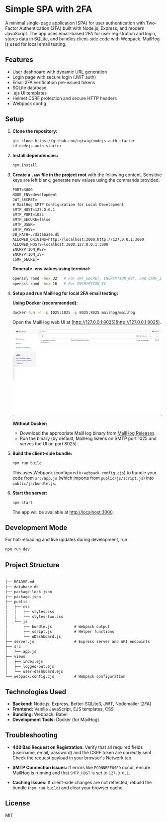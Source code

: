 # Simple SPA with 2FA

A minimal single-page application (SPA) for user authentication with Two-Factor Authentication (2FA) built with Node.js, Express, and modern JavaScript. The app uses email-based 2FA for user registration and login, stores data in SQLite, and bundles client-side code with Webpack. MailHog is used for local email testing.

## Features

- User dashboard with dynamic URL generation
- Login page with secure login (JWT auth)
- Email 2FA verification pre-issued tokens
- SQLite database
- .ejs UI templates
- Helmet CSRF protection and secure HTTP headers
- Webpack config

## Setup

1. **Clone the repository:**
   ```bash
   git clone https://github.com/cgtwig/nodejs-auth-starter
   cd nodejs-auth-starter
   ```

2. **Install dependencies:**
   ```bash
   npm install
   ```

3. **Create a `.env` file in the project root** with the following content. Sensitive keys are left blank; generate new values using the commands provided.
   ```env
   PORT=3000
   NODE_ENV=development
   JWT_SECRET=
   # MailHog SMTP Configuration for Local Development
   SMTP_HOST=127.0.0.1
   SMTP_PORT=1025
   SMTP_SECURE=false
   SMTP_USER=
   SMTP_PASS=
   DB_PATH=./database.db
   ALLOWED_ORIGINS=http://localhost:3000,http://127.0.0.1:3000
   ALLOWED_HOSTS=localhost:3000,127.0.0.1:3000
   ENCRYPTION_KEY=
   ENCRYPTION_IV=
   CSRF_SECRET=
   ```

   **Generate .env values using terminal:**
   ```bash
   openssl rand -hex 32   # For JWT_SECRET, ENCRYPTION_KEY, and CSRF_SECRET
   openssl rand -hex 16   # For ENCRYPTION_IV
   ```

4. **Setup and run MailHog for local 2FA email testing:**

   **Using Docker (recommended):**
   ```bash
   docker run -d -p 1025:1025 -p 8025:8025 mailhog/mailhog
   ```
   Open the MailHog web UI at [http://127.0.0.1:8025](http://127.0.0.1:8025).

   ![mailhog-screenshot](images/mailhog-test-ss.png)

   **Without Docker:**
   - Download the appropriate MailHog binary from [MailHog Releases](https://github.com/mailhog/MailHog/releases).
   - Run the binary (by default, MailHog listens on SMTP port 1025 and serves the UI on port 8025).

6. **Build the client-side bundle:**
   ```bash
   npm run build
   ```
   This uses Webpack (configured in `webpack.config.cjs`) to bundle your code from `src/app.js` (which imports from `public/js/script.js`) into `public/js/bundle.js`.

7. **Start the server:**
   ```bash
   npm start
   ```
   The app will be available at [http://localhost:3000](http://localhost:3000).

## Development Mode

For hot-reloading and live updates during development, run:
```bash
npm run dev
```

## Project Structure

```
.
├── README.md
├── database.db
├── package-lock.json
├── package.json
├── public
│   ├── css
│   │   ├── styles.css
│   │   └── styles-two.css
│   └── js
│       ├── bundle.js          # Webpack output
│       ├── script.js          # Helper functions
│       └── uDashboard.js
├── server.js                  # Express server and API endpoints
├── src
│   └── app.js
├── views
│   ├── index.ejs
│   ├── logged-out.ejs
│   └── user-dashboard.ejs
└── webpack.config.cjs         # Webpack configuration
```

## Technologies Used

- **Backend:** Node.js, Express, Better-SQLite3, JWT, Nodemailer (2FA)
- **Frontend:** Vanilla JavaScript, EJS templates, CSS
- **Bundling:** Webpack, Babel
- **Development Tools:** Docker (for MailHog)

## Troubleshooting

- **400 Bad Request on Registration:**
  Verify that all required fields (username, email, password) and the CSRF token are correctly sent. Check the request payload in your browser's Network tab.

- **SMTP Connection Issues:**
  If errors like `ECONNREFUSED` occur, ensure MailHog is running and that `SMTP_HOST` is set to `127.0.0.1`.

- **Caching Issues:**
  If client-side changes are not reflected, rebuild the bundle (`npm run build`) and clear your browser cache.

## License

MIT
